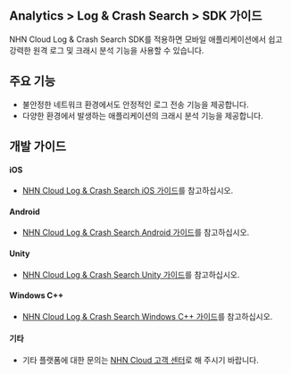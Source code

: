 ## Analytics > Log & Crash Search > SDK 가이드
NHN Cloud Log & Crash Search SDK를 적용하면 모바일 애플리케이션에서 쉽고 강력한 원격 로그 및 크래시 분석 기능을 사용할 수 있습니다.

## 주요 기능

* 불안정한 네트워크 환경에서도 안정적인 로그 전송 기능을 제공합니다.
* 다양한 환경에서 발생하는 애플리케이션의 크래시 분석 기능을 제공합니다.

## 개발 가이드

#### iOS
* [NHN Cloud Log & Crash Search iOS 가이드](https://docs.toast.com/ko/TOAST/ko/toast-sdk/log-collector-ios/)를 참고하십시오.

#### Android
* [NHN Cloud Log & Crash Search Android 가이드](https://docs.toast.com/ko/TOAST/ko/toast-sdk/log-collector-android/)를 참고하십시오.

#### Unity
* [NHN Cloud Log & Crash Search Unity 가이드](https://docs.toast.com/ko/TOAST/ko/toast-sdk/log-collector-unity/)를 참고하십시오.

#### Windows C++
* [NHN Cloud Log & Crash Search Windows C++ 가이드](https://docs.toast.com/ko/TOAST/ko/toast-sdk/log-collector-windows/)를 참고하십시오.

#### 기타
* 기타 플랫폼에 대한 문의는 [NHN Cloud 고객 센터](https://toast.com/support/inquiry?alias=tab3_06)로 해 주시기 바랍니다.
